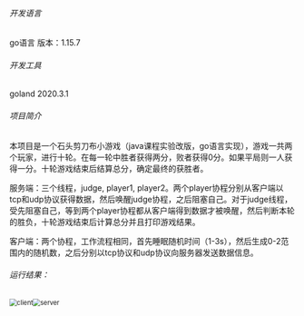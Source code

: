 ###### 开发语言

go语言   版本：1.15.7

###### 开发工具

goland 2020.3.1

###### 项目简介

本项目是一个石头剪刀布小游戏（java课程实验改版，go语言实现），游戏一共两个玩家，进行十轮。在每一轮中胜者获得两分，败者获得0分。如果平局则一人获得一分。十轮游戏结束后结算总分，确定最终的获胜者。

服务端：三个线程，judge, player1, player2。两个player协程分别从客户端以tcp和udp协议获得数据，然后唤醒judge协程，之后阻塞自己。对于judge线程，受先阻塞自己，等到两个player协程都从客户端得到数据才被唤醒，然后判断本轮的胜负，十轮游戏结束后计算总分并且打印游戏结果。

客户端：两个协程，工作流程相同，首先睡眠随机时间（1-3s），然后生成0-2范围内的随机数，之后分别以tcp协议和udp协议向服务器发送数据信息。

###### 运行结果：

<img src="E:\Program\go\Demo\client.png" alt="client" style="zoom:80%;" /><img src="E:\Program\go\Demo\server.png" alt="server" style="zoom:80%;" />